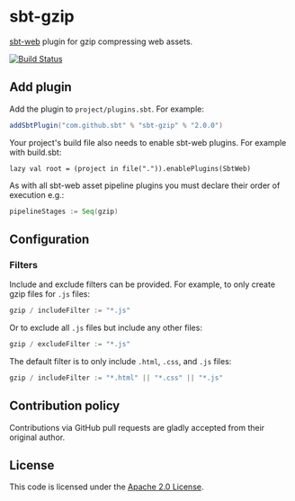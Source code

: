sbt-gzip
==========

[sbt-web] plugin for gzip compressing web assets.

[![Build Status](https://github.com/sbt/sbt-gzip/actions/workflows/build-test.yml/badge.svg)](https://github.com/sbt/sbt-gzip/actions/workflows/build-test.yml)

Add plugin
----------

Add the plugin to `project/plugins.sbt`. For example:

```scala
addSbtPlugin("com.github.sbt" % "sbt-gzip" % "2.0.0")
```

Your project's build file also needs to enable sbt-web plugins. For example with build.sbt:

    lazy val root = (project in file(".")).enablePlugins(SbtWeb)

As with all sbt-web asset pipeline plugins you must declare their order of execution e.g.:

```scala
pipelineStages := Seq(gzip)
```

Configuration
-------------

### Filters

Include and exclude filters can be provided. For example, to only create
gzip files for `.js` files:

```scala
gzip / includeFilter := "*.js"
```

Or to exclude all `.js` files but include any other files:

```scala
gzip / excludeFilter := "*.js"
```

The default filter is to only include `.html`, `.css`, and `.js` files:

```scala
gzip / includeFilter := "*.html" || "*.css" || "*.js"
```


Contribution policy
-------------------

Contributions via GitHub pull requests are gladly accepted from their original author. 

License
-------

This code is licensed under the [Apache 2.0 License][apache].

[sbt-web]: https://github.com/sbt/sbt-web
[apache]: http://www.apache.org/licenses/LICENSE-2.0.html
